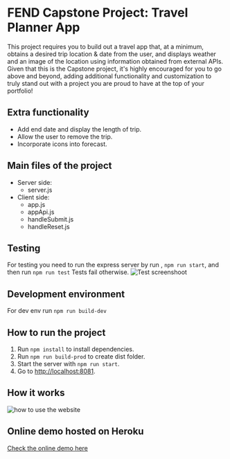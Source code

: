 # FEND Capstone Project: Travel Planner App

This project requires you to build out a travel app that, at a minimum, obtains a desired trip location & date from the user, and displays weather and an image of the location using information obtained from external APIs. Given that this is the Capstone project, it's highly encouraged for you to go above and beyond, adding additional functionality and customization to truly stand out with a project you are proud to have at the top of your portfolio!
## Extra functionality
- Add end date and display the length of trip.
- Allow the user to remove the trip.
- Incorporate icons into forecast.
## Main files of the project

- Server side: 
  - server.js
- Client side: 
  - app.js 
  - appApi.js
  - handleSubmit.js
  - handleReset.js
  
## Testing

For testing you need to run the express server by run , `npm run start`, and then run `npm run test`  Tests fail otherwise.
![Test screenshoot](testing.gpngif)

## Development environment

For dev env run `npm run build-dev`

## How to run the project

1. Run `npm install` to install dependencies.
2. Run `npm run build-prod` to create dist folder.
3. Start the server with `npm run start`.
4. Go to [http://localhost:8081](http://localhost:8081).

## How it works

![how to use the website](Demorun.gif)

## Online demo hosted on Heroku

[Check the online demo here](https://travel-planner2020.herokuapp.com/)
